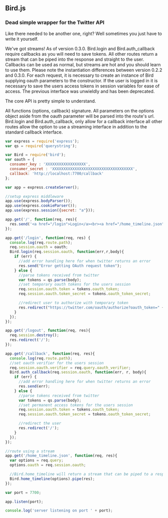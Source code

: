 ## Bird.js

### Dead simple wrapper for the Twitter API

Like there needed to be another one, right? Well sometimes you just have to write it yourself.

We've got streams! As of version 0.3.0. Bird.login and Bird.auth_callback require callbacks as you will need to save tokens. All other routes return a stream that can be piped into the response and straight to the user. Callbacks can be used as normal, but streams are hot and you should learn to use them. Please note the instantiation differences between version 0.2.2 and 0.3.0. For each request, it is necessary to create an instance of Bird supplying oauth parameters to the constructor. If the user is logged in it is necessary to save the users access tokens in session variables for ease of access. The previous interface was unwieldly and has been deprecated. 

The core API is pretty simple to understand.

All functions (options, callback) signature. All parameters on the options object aside from the oauth parameter will be parsed into the route's url. Bird.login and Bird.auth_callback, only allow for a callback interface all other routes allow the option to use a streaming interface in addition to the standard callback interface.


```javascript
var express = require('express');
var qs = require('querystring');

var Bird = require('bird');
var oauth = {
  consumer_key : 'XXXXXXXXXXXXXXXXXX',
  consumer_secret : 'XXXXXXXXXXXXXXXXXXXXXXXXXXXXXXXXXXXX',
  callback: 'http://localhost:7700/callback'
};

var app = express.createServer();

//setup express middleware
app.use(express.bodyParser());
app.use(express.cookieParser());
app.use(express.session({secret: "a"}));

app.get('/', function(req, res){
  res.send('<a href="/login">Login</a><br><a href="/home_timeline.json">Home Timeline</a>');
});

app.get('/login', function(req, res) {
  console.log(req.route.path);
  req.session.oauth = oauth;
  Bird.login(req.session.oauth, function(err,r,body){
    if (err) {
      //add error handling here for when twitter returns an error
      res.send("Error getting OAuth request token");
    } else {
      //parse tokens received from twitter
      var tokens = qs.parse(body);
      //set temporary oauth tokens for the users session
      req.session.oauth.token = tokens.oauth_token;
      req.session.oauth.token_secret = tokens.oauth_token_secret;

      //redirect user to authorize with temporary token
      res.redirect("https://twitter.com/oauth/authorize?oauth_token=" + tokens.oauth_token);
    }
  });
});

app.get('/logout', function(req, res){
  req.session.destroy();
  res.redirect('/');
});

app.get('/callback', function(req, res){
  console.log(req.route.path);
  //set oauth verifier for the users session
  req.session.oauth.verifier = req.query.oauth_verifier;
  Bird.auth_callback(req.session.oauth, function(err, r, body){
    if (err) {
      //add error handling here for when twitter returns an error
      res.send(err);
    } else {
      //parse tokens received from twitter
      var tokens = qs.parse(body);
      //set permanent access tokens for the users session
      req.session.oauth.token = tokens.oauth_token;
      req.session.oauth.token_secret = tokens.oauth_token_secret;

      //redirect the user
      res.redirect('/');
    }
  });
});

//route using a stream
app.get('/home_timeline.json', function(req, res){
  var options = req.query;
  options.oauth = req.session.oauth;

  //Bird.home_timeline will return a stream that can be piped to a response
  Bird.home_timeline(options).pipe(res);
});

var port = 7700;

app.listen(port);

console.log('server listening on port ' + port);
```
